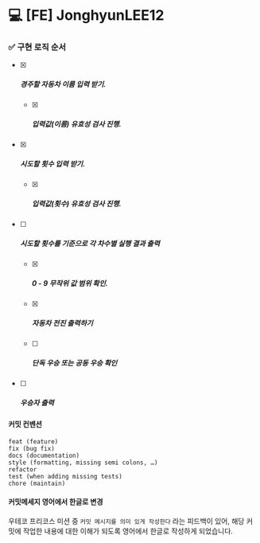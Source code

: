 # :computer: [FE] JonghyunLEE12

###  

### :white_check_mark: 구현 로직 순서

- [x] ##### 경주할 자동차 이름 입력 받기.

  - [x] ##### 입력값(이름) 유효성 검사 진행.

- [x] ##### 시도할 횟수 입력 받기.

  - [x] ##### 입력값(횟수) 유효성 검사 진행.

- [ ] ##### 시도할 횟수를 기준으로 각 차수별 실행 결과 출력

  - [x] ##### 0 - 9 무작위 값 범위 확인.

  - [x] ##### 자동차 전진 출력하기

  - [ ] ##### 단독 우승 또는 공동 우승 확인

- [ ] ##### 우승자 출력



#### 커밋 컨벤션

```
feat (feature)
fix (bug fix)
docs (documentation)
style (formatting, missing semi colons, …)
refactor
test (when adding missing tests)
chore (maintain)
```



#### 커밋메세지 영어에서 한글로 변경

우테코 프리코스 미션 중 `커밋 메시지를 의미 있게 작성한다` 라는 피드백이 있어,
해당 커밋에 작업한 내용에 대한 이해가 되도록 영어에서 한글로 작성하게 되었습니다.
